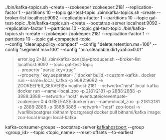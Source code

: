 ./bin/kafka-topics.sh -create --zookeeper zookeeper:2181 --replication-factor 1 --partitions 10 --topic gal-test-topic
./bin/kafka-topics.sh -create --broker-list localhost:9092 --replication-factor 1 --partitions 10 --topic gal-test-topic
./bin/kafka-topics.sh -create --bootstrap-server localhost:9092 --replication-factor 1 --partitions 10 --topic gal-test-topic
./bin/kafka-topics.sh -create --zookeeper zookeeper:2181 --replication-factor 1 --partitions 10 --topic gal-compacted-topic \
--config "cleanup.policy=compact" --config "delete.retention.ms=100"  --config "segment.ms=100" --config "min.cleanable.dirty.ratio=0.01"
  > error.log 2>&1
./bin/kafka-console-producer.sh --broker-list localhost:9092 --topic gal-test-topic \
--property "parse.key=true" \
--property "key.separator=,"
docker build -t custom-kafka .
docker run --name=local_kafka -p 9092:9092 -e ZOOKEEPER_SERVERS=localhost:2181 --network="host" local-kafka
docker run --name=local_zoo -p 2181:2181 -p 2888:2888 -p 3888:3888 --network="host" eventuateio/eventuate-zookeeper:0.4.0.RELEASE
docker run --name=local_zoo -p 2181:2181 -p 2888:2888 -p 3888:3888 --network="host" zoo-local
-v /var/lib/postgres:/bitnami/postgresql
docker pull bitnami/kafka
image: zoo-local
image: local-kafka

kafka-consumer-groups --bootstrap-server <kafkahost:port> --group <group_id> --topic <topic_name> --reset-offsets --to-earliest